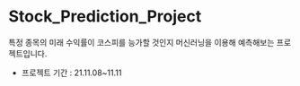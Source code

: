 # Stock_Prediction_Project
특정 종목의 미래 수익률이 코스피를 능가할 것인지 머신러닝을 이용해 예측해보는 프로젝트입니다.

- 프로젝트 기간 : 21.11.08~11.11
